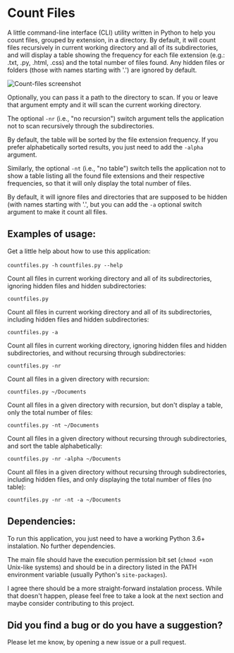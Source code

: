 # Count Files
A little command-line interface (CLI) utility written in Python to help you
count files, grouped by extension, in a directory. By default, it will count
files recursively in current working directory and all of its subdirectories,
and will display a table showing the frequency for each file extension (e.g.:
.txt, .py, .html, .css) and the total number of files found. Any hidden files
or folders (those with names starting with '.') are ignored by default.

![Count-files screenshot](https://user-images.githubusercontent.com/18650184/39443000-1bd83b62-4cab-11e8-9942-242ba29232d7.png)

Optionally, you can pass it a path to the directory to scan. If you or leave
that argument empty and it will scan the current working directory.

The optional `-nr` (i.e., "no recursion") switch argument tells the
application not to scan recursively through the subdirectories.

By default, the table will be sorted by the file extension frequency. If you
prefer alphabetically sorted results, you just need to add the `-alpha`
argument.

Similarly, the optional `-nt` (i.e., "no table") switch tells the application
not to show a table listing all the found file extensions and their respective
frequencies, so that it will only display the total number of files.

By default, it will ignore files and directories that are supposed to be
hidden (with names starting with '.', but you can add the `-a` optional
switch argument to make it count all files.



## Examples of usage:

Get a little help about how to use this application:

`countfiles.py -h`
`countfiles.py --help`


Count all files in current working directory and all of its subdirectories, ignoring hidden files and hidden subdirectories:

`countfiles.py`

Count all files in current working directory and all of its subdirectories, including hidden files and hidden subdirectories:

`countfiles.py -a`


Count all files in current working directory, ignoring hidden files and hidden subdirectories, and without recursing through subdirectories:

`countfiles.py -nr`


Count all files in a given directory with recursion:

`countfiles.py ~/Documents`


Count all files in a given directory with recursion, but don't display a table, only the total number of files:

`countfiles.py -nt ~/Documents`


Count all files in a given directory without recursing through subdirectories, and sort the table alphabetically:

`countfiles.py -nr -alpha ~/Documents`

Count all files in a given directory without recursing through subdirectories, including hidden files, and only displaying the total number of files (no table):

`countfiles.py -nr -nt -a ~/Documents`


## Dependencies:

To run this application, you just need to have a working Python 3.6+ instalation. No further dependencies.

The main file should have the execution permission bit set (`chmod +x`on Unix-like systems) and should be in a directory listed in the PATH environment variable (usually Python's `site-packages`).

I agree there should be a more straight-forward instalation process. While that doesn't happen, please feel free to take a look at the next section and maybe consider contributing to this project.

## Did you find a bug or do you have a suggestion?

Please let me know, by opening a new issue or a pull request.
